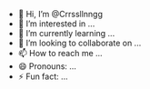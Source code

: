 - 👋 Hi, I’m @Crrssllnngg
- 👀 I’m interested in ...
- 🌱 I’m currently learning ...
- 💞️ I’m looking to collaborate on ...
- 📫 How to reach me ...
- 😄 Pronouns: ...
- ⚡ Fun fact: ...

<!---
Crrssllnngg/Crrssllnngg is a ✨ special ✨ repository because its `README.md` (this file) appears on your GitHub profile.
You can click the Preview link to take a look at your changes.
--->
